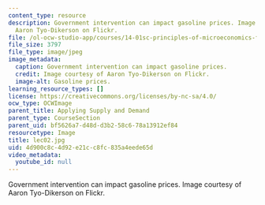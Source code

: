 ```yaml
---
content_type: resource
description: Government intervention can impact gasoline prices. Image courtesy of
  Aaron Tyo-Dikerson on Flickr.
file: /ol-ocw-studio-app/courses/14-01sc-principles-of-microeconomics-fall-2011/4d900c8c4d92e21cc8fc835a4eede65d_lec02.jpg
file_size: 3797
file_type: image/jpeg
image_metadata:
  caption: Government intervention can impact gasoline prices.
  credit: Image courtesy of Aaron Tyo-Dikerson on Flickr.
  image-alt: Gasoline prices.
learning_resource_types: []
license: https://creativecommons.org/licenses/by-nc-sa/4.0/
ocw_type: OCWImage
parent_title: Applying Supply and Demand
parent_type: CourseSection
parent_uid: bf5626a7-d48d-d3b2-58c6-78a13912ef84
resourcetype: Image
title: lec02.jpg
uid: 4d900c8c-4d92-e21c-c8fc-835a4eede65d
video_metadata:
  youtube_id: null
---
```

Government intervention can impact gasoline prices. Image courtesy of Aaron Tyo-Dikerson on Flickr.